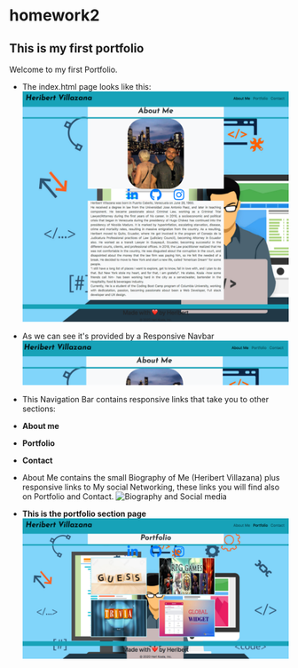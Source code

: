 # homework2
## **This is my first portfolio**
Welcome to my first Portfolio.
* The index.html page looks like this:
![About Me](/assetsREADME/1589578361481.png)

* As we can see it's provided by a Responsive Navbar 
![Navigation Bar](/assetsREADME/1589578680883.png)

* This Navigation Bar contains responsive links that take you to other sections:
* **About me**
* **Portfolio**
* **Contact**

* About Me contains the small Biography of Me (Heribert Villazana) plus responsive links to My social Networking, these links you will find also on Portfolio and Contact.
![Biography and Social media](/assetsREADME/1589580893860)

* **This is the portfolio section page**
![Portfolio](/assetsREADME/1589581023750.png)
